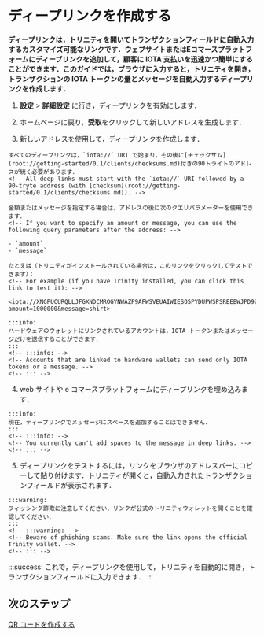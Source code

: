 # ディープリンクを作成する
<!-- # Create a deep link -->

**ディープリンクは，トリニティを開いてトランザクションフィールドに自動入力するカスタマイズ可能なリンクです．ウェブサイトまたはEコマースプラットフォームにディープリンクを追加して，顧客に IOTA 支払いを迅速かつ簡単にすることができます．このガイドでは，ブラウザに入力すると，トリニティを開き，トランザクションの IOTA トークンの量とメッセージを自動入力するディープリンクを作成します．**
<!-- **Deep links are customizable links that open Trinity and auto-populate transaction fields. You can add deep links to your website or ecommerce platform to make IOTA payments quicker and easier for customers. In this guide, you create a deep link that, when entered in a browser, opens Trinity and auto-populates the amount and message of a transaction.** -->

1. **設定** > **詳細設定** に行き，ディープリンクを有効にします．
<!-- 1. Go to **Settings** > **Advanced settings** and enable deep linking -->

2. ホームページに戻り，**受取**をクリックして新しいアドレスを生成します．
<!-- 2. Go back to the home page and click **Receive** to generate a new address -->

3. 新しいアドレスを使用して，ディープリンクを作成します．
  <!-- 3. Create a deep link, using the new address -->

    すべてのディープリンクは，`iota://` URI で始まり，その後に[チェックサム](root://getting-started/0.1/clients/checksums.md)付きの90トライトのアドレスが続く必要があります．
    <!-- All deep links must start with the `iota://` URI followed by a 90-tryte address (with [checksum](root://getting-started/0.1/clients/checksums.md)). -->

    金額またはメッセージを指定する場合は，アドレスの後に次のクエリパラメーターを使用できます．
    <!-- If you want to specify an amount or message, you can use the following query parameters after the address: -->

    - `amount`
    - `message`

    たとえば（トリニティがインストールされている場合は，このリンクをクリックしてテストできます）：
    <!-- For example (if you have Trinity installed, you can click this link to test it): -->

    <iota://XNGPUCURQLLJFGXNDCMROGYNWAZP9AFWSVEUAIWIESOSPYDUPWSPSREEBWJPD9ZWZPAJKBHPLG99DJWJCZUHWTQTDD/?amount=1000000&message=shirt>

    :::info:
    ハードウェアのウォレットにリンクされているアカウントは，IOTA トークンまたはメッセージだけを送信することができます．
    :::
    <!-- :::info: -->
    <!-- Accounts that are linked to hardware wallets can send only IOTA tokens or a message. -->
    <!-- ::: -->

4. web サイトや e コマースプラットフォームにディープリンクを埋め込みます．
  <!-- 4. Embed the deep link on your website or ecommerce platform -->

    :::info:
    現在，ディープリンクでメッセージにスペースを追加することはできません．
    :::
    <!-- :::info: -->
    <!-- You currently can't add spaces to the message in deep links. -->
    <!-- ::: -->

5. ディープリンクをテストするには，リンクをブラウザのアドレスバーにコピーして貼り付けます．トリニティが開くと，自動入力されたトランザクションフィールドが表示されます．
  <!-- 5. To test your deep link, copy and paste the link into a browser's address bar. When Trinity opens, you will see the auto-populated transaction fields. -->

    :::warning:
    フィッシング詐欺に注意してください．リンクが公式のトリニティウォレットを開くことを確認してください．
    :::
    <!-- :::warning: -->
    <!-- Beware of phishing scams. Make sure the link opens the official Trinity wallet. -->
    <!-- ::: -->

:::success:
これで，ディープリンクを使用して，トリニティを自動的に開き，トランザクションフィールドに入力できます．
:::
<!-- :::success: -->
<!-- Now you can use deep links to automatically open Trinity and populate the transaction fields. -->
<!-- ::: -->

## 次のステップ
<!-- ## Next steps -->

[QR コードを作成する](../how-to-guides/create-a-qr-code.md)
<!-- [Create a QR code](../how-to-guides/create-a-qr-code.md) -->
